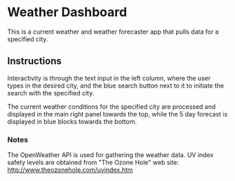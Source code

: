 # Weather Dashboard

This is a current weather and weather forecaster app that pulls data for a specified city.  

## Instructions

Interactivity is through the text input in the left column, where the user types in the desired city, and the blue search button next to it to initiate the search with the specified city.  

The current weather conditions for the specified city are processed and displayed in the main right panel towards the top, while the 5 day forecast is displayed in blue blocks towards the bottom.  

### Notes 

The OpenWeather API is used for gathering the weather data.  UV index safety levels are obtained from "The Ozone Hole" web site:  http://www.theozonehole.com/uvindex.htm
